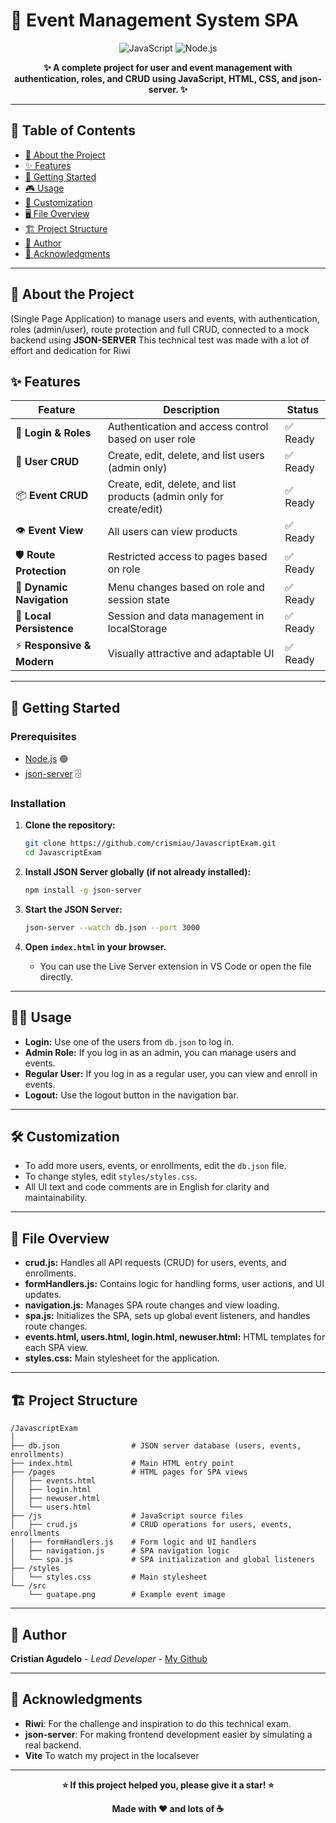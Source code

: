 # 🎉 Event Management System SPA

<div align="center">

![JavaScript](https://img.shields.io/badge/JavaScript-F7DF1E?style=for-the-badge&logo=javascript&logoColor=black)
![Node.js](https://img.shields.io/badge/Node.js-43853D?style=for-the-badge&logo=node.js&logoColor=white)

**✨ A complete project for user and event management with authentication, roles, and CRUD using JavaScript, HTML, CSS, and json-server. ✨**

</div>

---

## 📖 Table of Contents

- [🎯 About the Project](#-about-the-project)
- [✨ Features](#-features)
- [🚀 Getting Started](#-getting-started)
- [🎮 Usage](#-usage)
- [🦻 Customization](#.customization) 
- [🖥️ File Overview](#-File-Overview) 
- [🏗️ Project Structure](#️-project-structure)
- [👥 Author](#-author)
- [🙏 Acknowledgments](#-acknowledgments)

---

## 🎯 About the Project

(Single Page Application) to manage users and events, with authentication, roles (admin/user), route protection and full CRUD, connected to a mock backend using **JSON-SERVER** This technical test was made with a lot of effort and dedication for Riwi  


## ✨ Features

| Feature                    | Description                                                          | Status   |
| -------------------------- | -------------------------------------------------------------------- | -------- |
| 🔐 **Login & Roles**       | Authentication and access control based on user role                 | ✅ Ready |
| 👤 **User CRUD**           | Create, edit, delete, and list users (admin only)                    | ✅ Ready |
| 📦 **Event CRUD**          | Create, edit, delete, and list products (admin only for create/edit) | ✅ Ready |
| 👁️ **Event View**          | All users can view products                                          | ✅ Ready |
| 🛡️ **Route Protection**    | Restricted access to pages based on role                             | ✅ Ready |
| 🧭 **Dynamic Navigation**  | Menu changes based on role and session state                         | ✅ Ready |
| 💾 **Local Persistence**   | Session and data management in localStorage                          | ✅ Ready |
| ⚡ **Responsive & Modern**  | Visually attractive and adaptable UI                                 | ✅ Ready |

---
## 🚀 Getting Started

### Prerequisites

- [Node.js](https://nodejs.org/) 🟢
- [json-server](https://github.com/typicode/json-server) 🗄️

### Installation

1. **Clone the repository:**
   ```bash
   git clone https://github.com/crismiau/JavascriptExam.git
   cd JavascriptExam
   ```

2. **Install JSON Server globally (if not already installed):**
   ```bash
   npm install -g json-server
   ```

3. **Start the JSON Server:**
   ```bash
   json-server --watch db.json --port 3000
   ```

4. **Open `index.html` in your browser.**
   - You can use the Live Server extension in VS Code or open the file directly.

---

## 🧑‍💻 Usage

- **Login:** Use one of the users from `db.json` to log in.
- **Admin Role:** If you log in as an admin, you can manage users and events.
- **Regular User:** If you log in as a regular user, you can view and enroll in events.
- **Logout:** Use the logout button in the navigation bar.

---

## 🛠️ Customization

- To add more users, events, or enrollments, edit the `db.json` file.
- To change styles, edit `styles/styles.css`.
- All UI text and code comments are in English for clarity and maintainability.

---

## 📄 File Overview

- **crud.js:** Handles all API requests (CRUD) for users, events, and enrollments.
- **formHandlers.js:** Contains logic for handling forms, user actions, and UI updates.
- **navigation.js:** Manages SPA route changes and view loading.
- **spa.js:** Initializes the SPA, sets up global event listeners, and handles route changes.
- **events.html, users.html, login.html, newuser.html:** HTML templates for each SPA view.
- **styles.css:** Main stylesheet for the application.

---

## 🏗️ Project Structure

```
/JavascriptExam
│
├── db.json                # JSON server database (users, events, enrollments)
├── index.html             # Main HTML entry point
├── /pages                 # HTML pages for SPA views
│   ├── events.html
│   ├── login.html
│   ├── newuser.html
│   └── users.html
├── /js                    # JavaScript source files
│   ├── crud.js            # CRUD operations for users, events, enrollments
│   ├── formHandlers.js    # Form logic and UI handlers
│   ├── navigation.js      # SPA navigation logic
│   └── spa.js             # SPA initialization and global listeners
├── /styles
│   └── styles.css         # Main stylesheet
└── /src
    └── guatape.png        # Example event image
```

---

## 👥 Author

**Cristian Agudelo** - _Lead Developer_ - [My Github](https://github.com/crismiau)

---

## 🙏 Acknowledgments

- **Riwi**: For the challenge and inspiration to do this technical exam.
- **json-server**: For making frontend development easier by simulating a real backend.
- **Vite** To watch my project in the localsever
---

<div align="center">

**⭐ If this project helped you, please give it a star! ⭐**

**Made with ❤️ and lots of ☕**

</div>















